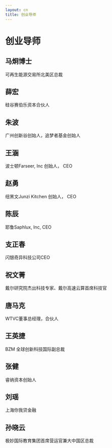 ```yaml
---
layout: cn
title: 创业导师
---
```

# 创业导师

## 马炯博士
可再生能源交易所北美区总裁

## 薛宏
硅谷赛伯乐资本合伙人

## 朱波
广州创新谷创始人，追梦者基金创始人

## 王涵
波士顿Farseer, Inc 创始人， CEO

## 赵勇
纽黑文Junzi Kitchen 创始人， CEO 

## 陈辰
耶鲁Saphlux, Inc, CEO 

## 支正春
闪银奇异科技公司CEO

## 祝文菁
戴尔研究院杰出科技专家、戴尔高速云算首席科技官

## 唐马克
WTVC董事总经理，合伙人

## 王英捷
BZM 全球创新科技国际副总裁

## 张健
睿纳资本创始人

## 刘瑶 
上海你我贷金融

## 孙晓云
极妙国际教育集团首席营运官兼大中国区总裁
